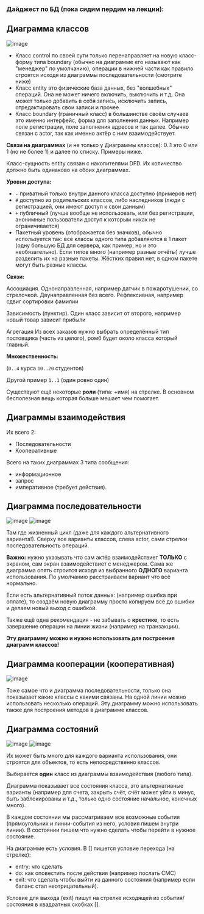 ### Дайджест по БД (пока сидим пердим на лекции):
## Диаграмма классов
![image](https://github.com/voron5096/scribblings/assets/70198995/426b2439-ce4d-404a-aee8-5bb3c0e457d9)

- Класс control по своей сути только перенаправляет на новую класс-форму типа boundary (обычно на диаграмме его называют как "менеджер" по умолчанию), операции в нижней части как правило строятся исходя из диаграммы последовательности (смотрите ниже) 
- Класс entity это физические база данных, без "волшебных" операций. Она не может ничего включить, выключить и т.д. Она может только добавить в себя запись, исключить запись, отредактировать свои записи и прочее
- Класс boundary (граничный класс) в большинстве своём случаев это именно интерфейс, форма для заполнения данных. Например поле регистрации, поле заполнения адресов и так далее.
Обычно связан с actor, так как именно актёр с ним взаимодействует.

**Связи на диаграммах** (и не только у Диаграммы классов):
0..1 это 0 или 1 (но не более 1) и далее по списку. Примеры ниже.

Класс-сущность entity связан с накопителями DFD. Их количество должно быть одинаково на обоих диаграммах. 

**Уровни доступа:**
- `-` приватный только внутри данного класса доступно (примеров нет) 
- `#` доступно из родительских классов, либо наследников (люди с регистрацией, они имеют доступ к свои данным) 
- `+` публичный (лучше вообще не использовать, или без регистрации, анонимные пользователи доступ к которым никак не ограничивается) 
- Пакетный уровень (отображается без значков), обычно используется так: все классы одного типа добавляются в 1 пакет (одну большую БД для сервера, как пример, но и это необязательно).
Если типов много (например разные отчёты) лучше разделить их на разные пакеты. Жёстких правил нет, в одном пакете могут быть разные классы. 

**Связи:**

Ассоциация.
Однонаправленная, например датчик в пожаротушении, со стрелочкой.
Двунаправленная без всего.
Рефлексивная, например сдвиг сортировки фамилии

Зависимость (пунктир).
Один класс зависит от второго, например новый товар зависит прибыли 

Агрегация
Из всех заказов нужно выбрать определённый тип постовщика (часть из целого), ромб будет около класса который главный.

**Множественность:**

(`0..4` курса `10..20` студентов)

Другой пример `1..1` (один ровно один)

Существуют ещё некоторые **роли** (типа: +имя) на стрелке. В основном бесполезная вещь которая больше мешает чем помогает. 

## Диаграммы взаимодействия
Их всего 2:
- Последовательности
- Кооперативные

Всего на таких диаграммах 3 типа сообщения:
- информационное
- запрос
- императивное (требует действия).

## Диаграмма последовательности

![image](https://github.com/voron5096/scribblings/assets/70198995/89e70c3c-13ad-46b0-8001-8221b622b7a9)
![image](https://github.com/voron5096/scribblings/assets/70198995/11f803bf-5ece-4a79-bdd2-b35cca540daa)

Там где жизненный цикл (даже для каждого альтернативного варианта!). Сверху все варианты классов, слева actor, сами стрелки последовательность операций.

**Важно:** нужно указывать что сам актёр взаимодействиет **ТОЛЬКО** с экраном, сам экран взаимодействиет с менеджером. Сама же диаграмма опять строится исходя из выбранного **ОДНОГО** варианта использования. По умолчанию расстраиваем вариант что всё нормально.

Если есть альтернативный поток данных: (например ошибка при оплате), то создаём новую диаграмму просто копируем всё до ошибки и делаем новый выход с ошибкой.

Также ещё одна рекомендация - не забывать о **крестике**, то есть завершение операции на линии жизни (например на транзакции).

**Эту диаграмму можно и нужно использовать для построения диаграмм классов!**

## Диаграмма кооперации (кооперативная)
![image](https://github.com/voron5096/scribblings/assets/70198995/694cf544-d00f-4c7e-9143-d00f799f5edd)

Тоже самое что и диаграмма последовательности, только она показывает какие классы с какими связаны. На одной линии можно использовать несколько операций.
Эту диаграмму можно использовать также для построения методов в диаграмме классов.

## Диаграмма состояний
![image](https://github.com/voron5096/scribblings/assets/70198995/841bf915-0136-4bb2-b8ee-1dbfa332f501)
![image](https://github.com/voron5096/scribblings/assets/70198995/095b5ed1-1b01-4bb8-82b8-b1b52752155a)

Их может быть много для каждого варианта использования, они строятся для объектов, то есть непосредственно классов.

Выбирается **один** класс из диаграммы взаимодействия (любого типа). 

Диаграмма показывает все состояния класса, это альтернативные варианты (например для счета, закрыть счёт, счёт может уйти в минус, быть заблокированы и т.д., только одно состояние начальное, конечных много).

В каждом состоянии мы рассматриваем все возможные события (прямоугольник и линии-события из него, условия пишем внутри линии). В состоянии пишем что нужно сделать чтобы перейти в нужное состояние.

На диаграмме есть условия. В [] пишется условие перехода (на стрелке):
- entry: что сделать
- do: как оповестить после действия (например послать СМС)
- exit: что сделать чтобы выйти из данного состояния (например если баланс стал неотрицательный).

Условие для выхода (exit) пишут на стрелке исходящей из события/состояния в квадратных скобках [].
